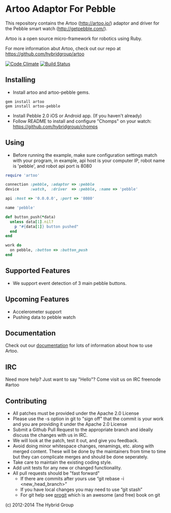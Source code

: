 # Artoo Adaptor For Pebble

This repository contains the Artoo (http://artoo.io/) adaptor and driver for the Pebble smart watch (http://getpebble.com/).

Artoo is a open source micro-framework for robotics using Ruby.

For more information abut Artoo, check out our repo at https://github.com/hybridgroup/artoo

[![Code Climate](https://codeclimate.com/github/hybridgroup/artoo-pebble.png)](https://codeclimate.com/github/hybridgroup/artoo-pebble) [![Build Status](https://travis-ci.org/hybridgroup/artoo-pebble.png?branch=master)](https://travis-ci.org/hybridgroup/artoo-pebble)

## Installing

* Install artoo and artoo-pebble gems.
```
gem install artoo
gem install artoo-pebble
```

* Install Pebble 2.0 iOS or Android app. (If you haven't already)
* Follow README to install and configure "Chomps" on your watch: https://github.com/hybridgroup/chomps

## Using

* Before running the example, make sure configuration settings match with your program,
in example, api host is your computer IP, robot name is 'pebble', and robot api port is 8080

```ruby
require 'artoo'

connection :pebble, :adaptor => :pebble
device     :watch,  :driver  => :pebble, :name => 'pebble'

api :host => '0.0.0.0', :port => '8080'

name 'pebble'

def button_push(*data)
  unless data[1].nil?
    p "#{data[1]} button pushed"
  end
end

work do
  on pebble, :button => :button_push
end
```

## Supported Features

* We support event detection of 3 main pebble buttons.

## Upcoming Features

* Accelerometer support
* Pushing data to pebble watch

## Documentation

Check out our [documentation](http://artoo.io/documentation/) for lots of information about how to use Artoo.

## IRC

Need more help? Just want to say "Hello"? Come visit us on IRC freenode #artoo

## Contributing

* All patches must be provided under the Apache 2.0 License
* Please use the -s option in git to "sign off" that the commit is your work and you are providing it under the Apache 2.0 License
* Submit a Github Pull Request to the appropriate branch and ideally discuss the changes with us in IRC.
* We will look at the patch, test it out, and give you feedback.
* Avoid doing minor whitespace changes, renamings, etc. along with merged content. These will be done by the maintainers from time to time but they can complicate merges and should be done seperately.
* Take care to maintain the existing coding style.
* Add unit tests for any new or changed functionality.
* All pull requests should be "fast forward"
  * If there are commits after yours use “git rebase -i <new_head_branch>”
  * If you have local changes you may need to use “git stash”
  * For git help see [progit](http://git-scm.com/book) which is an awesome (and free) book on git


(c) 2012-2014 The Hybrid Group
